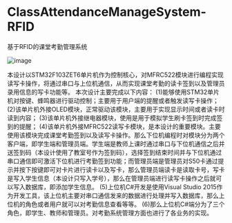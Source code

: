 # ClassAttendanceManageSystem-RFID
基于RFID的课堂考勤管理系统

![image](image/图片1.png)

本设计以STM32F103ZET6单片机作为控制核心，对MFRC522模块进行编程实现读写卡操作，将通过串口与上位机通信，从而实现课堂考勤的读卡签到以及管理员录用信息的写卡功能等。 
本次设计主要完成以下内容：
(1)能够使用STM32单片机对按键、蜂鸣器进行驱动控制；主要用于用户端的提醒或者触发读写卡操作； 
(2)该单片机外接OLED模块，正常驱动该模块，主要用于实现显示时间或者读卡时读到内容；
(3)该单片机外接继电器模块，使用是用于模拟学生刷卡签到时完成签到的提醒；
(4)该单片机外接MFRC522读写卡模块，是本设计的重要模块。主要使用该模块完成课堂考勤签到以及读写卡操作。那么下位机编程时对模块分为两个客户端，即学生端和管理员端。学生端是教师上课时通过串口与下位机通信之后并送签到码（本设计使用了教室号作为签到码），选择签到结束时间并与下位机通过串口通信即可激活下位机进行考勤签到功能；而管理员端是管理员对S50卡通过提示并按下按键即可对卡片进行读卡以及写卡，那么管理员端读卡是读取卡号，写卡是写入学生信息（本设计只写入学号），那么在管理员端进行读写卡操作之后就可以写入数据库，即添加学生信息。
(5)上位机C#开发是使用Visual Studio 2015作为开发工具，该上位机主要对串口通信发来的数据进行处理并写入数据库，那么上位机的角色或者用户就可以对考勤信息查看等等。
(6)那么上位机C#端分为了三个角色，即学生、教师和管理员。对考勤系统管理方面也进行了各业务的实现。
